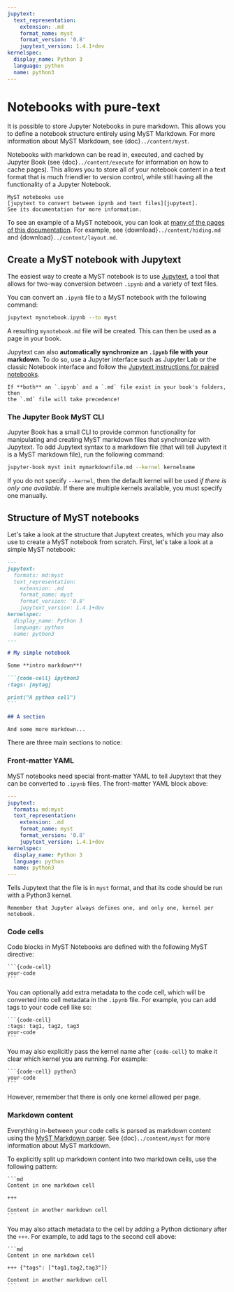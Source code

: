 ```yaml
---
jupytext:
  text_representation:
    extension: .md
    format_name: myst
    format_version: '0.8'
    jupytext_version: 1.4.1+dev
kernelspec:
  display_name: Python 3
  language: python
  name: python3
---
```


# Notebooks with pure-text

It is possible to store Jupyter Notebooks in pure markdown. This allows you
to define a notebook structure entirely using MyST Markdown. For more information
about MyST Markdown, see {doc}`../content/myst`.

Notebooks with markdown can be read in, executed, and cached by Jupyter Book (see {doc}`../content/execute`
for information on how to cache pages). This allows you to store all of your
notebook content in a text format that is much friendlier to version control,
while still having all the functionality of a Jupyter Notebook.

```{note}
MyST notebooks use
[jupytext to convert between ipynb and text files][jupytext].
See its documentation for more information.
```

To see an example of a MyST notebook, you can look at
[many of the pages of this documentation](https://github.com/executablebooks/jupyter-book/tree/master/docs).
For example, see {download}`../content/hiding.md` and {download}`../content/layout.md`.

## Create a MyST notebook with Jupytext

The easiest way to create a MyST notebook is to use [Jupytext][jupytext], a tool
that allows for two-way conversion between `.ipynb` and a variety of text files.

You can convert an `.ipynb` file to a MyST notebook with the following command:

```bash
jupytext mynotebook.ipynb --to myst
```

A resulting `mynotebook.md` file will be created. This can then be used as a page
in your book.

Jupytext can also **automatically synchronize an `.ipynb` file with your markdown**.
To do so, use a Jupyter interface such as Jupyter Lab or the classic Notebook interface
and follow the [Jupytext instructions for paired notebooks](https://jupytext.readthedocs.io/en/latest/using-server.html#paired-notebooks).

```{margin} Markdown takes precedence
If **both** an `.ipynb` and a `.md` file exist in your book's folders, then
the `.md` file will take precedence!
```

### The Jupyter Book MyST CLI

Jupyter Book has a small CLI to provide common functionality for manipulating and
creating MyST markdown files that synchronize with Jupytext. To add Jupytext syntax
to a markdown file (that will tell Jupytext it is a MyST markdown file), run the
following command:

```bash
jupyter-book myst init mymarkdownfile.md --kernel kernelname
```

If you do not specify `--kernel`, then the default kernel will be used *if there is
only one available*. If there are multiple kernels available, you must specify one
manually.


## Structure of MyST notebooks

Let's take a look at the structure that Jupytext creates, which you may also use
to create a MyST notebook from scratch. First, let's take a look at a simple MyST notebook:

````md
---
jupytext:
  formats: md:myst
  text_representation:
    extension: .md
    format_name: myst
    format_version: '0.8'
    jupytext_version: 1.4.1+dev
kernelspec:
  display_name: Python 3
  language: python
  name: python3
---

# My simple notebook

Some **intro markdown**!

```{code-cell} ipython3
:tags: [mytag]

print("A python cell")
```

## A section

And some more markdown...
````

There are three main sections to notice:

### Front-matter YAML

MyST notebooks need special front-matter YAML to tell Jupytext that they
can be converted to `.ipynb` files. The front-matter YAML block above:

```yaml
---
jupytext:
  formats: md:myst
  text_representation:
    extension: .md
    format_name: myst
    format_version: '0.8'
    jupytext_version: 1.4.1+dev
kernelspec:
  display_name: Python 3
  language: python
  name: python3
---
```

Tells Jupytext that the file is in `myst` format, and that its code should
be run with a Python3 kernel.

```{margin}
Remember that Jupyter always defines one, and only one, kernel per notebook.
```

### Code cells

Code blocks in MyST Notebooks are defined with the following MyST directive:

````
```{code-cell}
your-code
```
````

You can optionally add extra metadata to the code cell, which will be converted
into cell metadata in the `.ipynb` file. For example, you can add tags to your code
cell like so:

````
```{code-cell}
:tags: tag1, tag2, tag3
your-code
```
````

You may also explicitly pass the kernel name after `{code-cell}` to make it clear which
kernel you are running. For example:

````
```{code-cell} python3
your-code
```
````

However, remember that there is only one kernel allowed per page.

### Markdown content

Everything in-between your code cells is parsed as markdown content using the
[MyST Markdown parser](https://myst-parser.readthedocs.io/). See {doc}`../content/myst` for
more information about MyST markdown.

To explicitly split up markdown content into two markdown cells, use the following
pattern:

````
```md
Content in one markdown cell

+++

Content in another markdown cell
```
````

You may also attach metadata to the cell by adding a Python dictionary after the `+++`.
For example, to add tags to the second cell above:

````
```md
Content in one markdown cell

+++ {"tags": ["tag1,tag2,tag3"]}

Content in another markdown cell
```
````

[jupytext]: https://jupytext.readthedocs.io/
